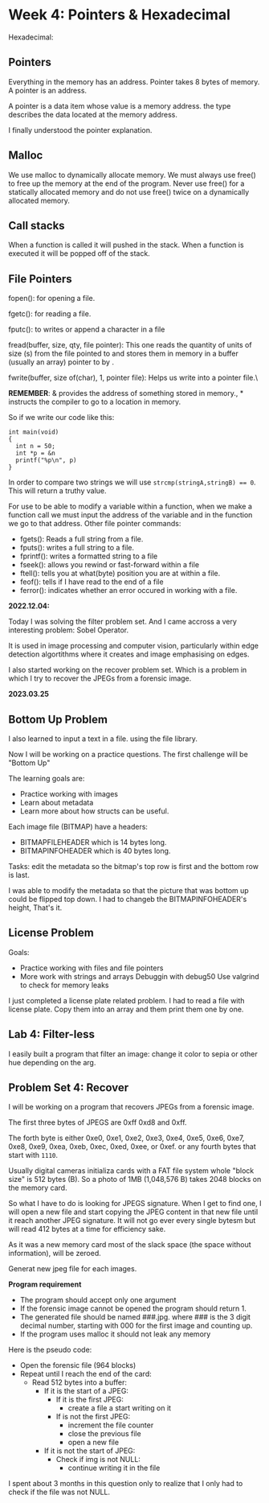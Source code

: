 # Week 4: Pointers & Hexadecimal

Hexadecimal:

## Pointers


Everything in the memory has an address.
Pointer takes 8 bytes of memory. A pointer is an address.

A pointer is a data item whose value is a memory address. the type describes the data located at the memory address.

I finally understood the pointer explanation.

## Malloc

We use malloc to dynamically allocate memory. We must always use free() to free up the memory at the end of the program.
Never use free() for a statically allocated memory and do not use free() twice on a dynamically allocated memory.

## Call stacks

When a function is called it will pushed in the stack. When a function is executed it will be popped off of the stack.


## File Pointers

fopen(): for opening a file.

fgetc(): for reading a file.

fputc(): to writes or append a character in a file

fread(buffer, size, qty, file pointer): This one reads the quantity of units of size (s) from the file pointed to and stores them in memory in a buffer (usually an array) pointer to by <buffer>.
  
fwrite(buffer, size of(char), 1, pointer file): Helps us write into a pointer file.\
  
 **REMEMBER**: & provides the address of something stored in memory., * instructs the compiler to go to a location in memory. 
  
So if we write our code like this:
  
  ```
  int main(void)
  {
    int n = 50;
    int *p = &n
    printf("%p\n", p)
  }
  ```
In order to compare two strings we will use `strcmp(stringA,stringB) == 0`. This will return a truthy value.
  
  
For use to be able to modify a variable within a function, when we make a function call we must input the address of the variable and in the function we go to that address.
Other file pointer commands:
  
- fgets(): Reads a full string from a file.
- fputs(): writes a full string to a file.
- fprintf(): writes a formatted string to a file
- fseek(): allows you rewind or fast-forward within a file
- ftell(): tells you at what(byte) position you are at within a file.
- feof(): tells if I have read to the end of a file
- ferror(): indicates whether an error occured in working with a file.
  
**2022.12.04:**
  
  Today I was solving the filter problem set. And I came accross a very interesting problem: Sobel Operator.
  
  It is used in image processing and computer vision, particularly within edge detection algortithms where it creates and image emphasising on edges.
 
  I also started working on the recover  problem set. Which is a problem in which I try to recover the JPEGs from a forensic image.

  
  **2023.03.25**
  
  ## Bottom Up Problem
  
  I also learned to input a text in a file. using the file library.
  
  Now I will be working on a practice questions. The first challenge will be "Bottom Up"
  
  
  The learning goals are:
  - Practice working with images
  - Learn about metadata
  - Learn more about how structs can be useful.
  
  
  Each image file (BITMAP) have a headers:
  - BITMAPFILEHEADER which is 14 bytes long.
  - BITMAPINFOHEADER which is 40 bytes long.
  
  Tasks: edit the metadata so the bitmap's top row is first and the bottom row is last.
  
  I was able to modify  the metadata so that the picture that was bottom up could be flipped top down. I had to changeb the BITMAPINFOHEADER's height, That's it.
  
  
  
  ## License Problem
  
  Goals:
  
  - Practice working with files and file pointers
  - More work with strings and arrays
  Debuggin with debug50
  Use valgrind to check for memory leaks
  
  I just completed a license plate related problem. I had to read a file with license plate. Copy them into an array and them print them one by one. 
  
  ## Lab 4: Filter-less
  
  I easily built a program that filter an image: change it color to sepia or other hue depending on the arg.
  
  
  ## Problem Set 4: Recover
  
  
  I will be working on a program that recovers JPEGs from a forensic image.
  
  The first three bytes of JPEGS are 0xff 0xd8 and 0xff.
  
  The forth byte is either 0xe0, 0xe1, 0xe2, 0xe3, 0xe4, 0xe5, 0xe6, 0xe7, 0xe8, 0xe9, 0xea, 0xeb, 0xec, 0xed, 0xee, or 0xef. or any fourth bytes  that start with `1110`.
  
  Usually digital cameras initializa cards with a FAT file system whole "block size" is 512 bytes (B). So a photo of 1MB (1,048,576 B) takes 2048 blocks on the memory card.
  
  So what I have to do is looking for JPEGS signature. When I get to find one, I will open a new file and start copying the JPEG content in that new file until it reach another JPEG signature. It will not go ever every single bytesm but will read 412 bytes at a time for efficiency sake.
  
  As it was a new memory card most of the slack space (the space without information), will be zeroed.
  
  Generat new jpeg file for each images.
  
  **Program requirement** 
  - The program should accept only one argument
  - If the forensic image cannot be opened the program should return 1.
  - The generated file should be named ###.jpg. where ### is the 3 digit decimal number, starting with 000 for the first image and counting up.
  - If the program uses malloc it should not leak any memory
  
  
  
  Here is the pseudo code:
  
 - Open the forensic file (964 blocks)
 - Repeat until I reach the end of the card:
    - Read 512 bytes into a buffer:
      - If it is the start of a JPEG:
        - If it is the first JPEG:
          - create a file a start writing on it
        - If is not the first JPEG:
          - increment the file counter
          - close the previous file
          - open a new file
      - If it is not the start of JPEG:
        - Check if img is not NULL:
          - continue writing it in the file
  
  I spent about 3 months in this question only to realize that I only had to check if the file was not NULL.
    
